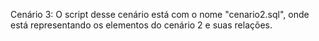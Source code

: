 Cenário 3: 
O script desse cenário está com o nome "cenario2.sql", onde está representando os elementos do cenário 2 e suas relações.

